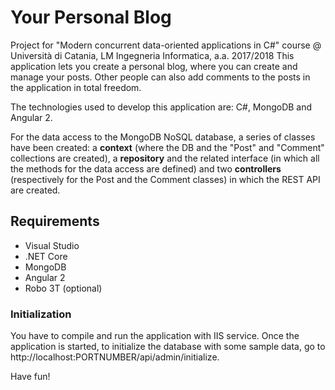 # Your Personal Blog
Project for "Modern concurrent data-oriented applications in C#" course @ Università di Catania, LM Ingegneria Informatica, a.a. 2017/2018
This application lets you create a personal blog, where you can create and manage your posts. Other people can also add comments to the posts in the application in total freedom.

The technologies used to develop this application are: C#, MongoDB and Angular 2.

For the data access to the MongoDB NoSQL database, a series of classes have been created: a __context__ (where the DB and the "Post" and "Comment" collections are created), a __repository__ and the related interface (in which all the methods for the data access are defined) and two __controllers__ (respectively for the Post and the Comment classes) in which the REST API are created. 

## Requirements
* Visual Studio
* .NET Core
* MongoDB
* Angular 2
* Robo 3T (optional)

### Initialization
You have to compile and run the application with IIS service. Once the application is started, to initialize the database with some sample data, go to http://localhost:PORTNUMBER/api/admin/initialize.

Have fun!
